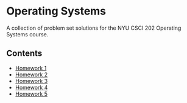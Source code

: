 # Operating Systems

A collection of problem set solutions for the NYU CSCI 202 Operating Systems
course.

## Contents

- [Homework 1](https://ishanpranav.github.io/csci-202-operating-systems/homework-1)
- [Homework 2](https://ishanpranav.github.io/csci-202-operating-systems/homework-2)
- [Homework 3](https://ishanpranav.github.io/csci-202-operating-systems/homework-3)
- [Homework 4](https://ishanpranav.github.io/csci-202-operating-systems/homework-4)
- [Homework 5](https://ishanpranav.github.io/csci-202-operating-systems/homework-5)
